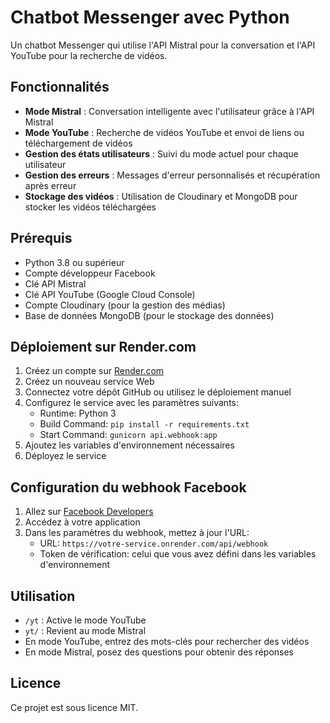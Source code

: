 # Chatbot Messenger avec Python

Un chatbot Messenger qui utilise l'API Mistral pour la conversation et l'API YouTube pour la recherche de vidéos.

## Fonctionnalités

- **Mode Mistral** : Conversation intelligente avec l'utilisateur grâce à l'API Mistral
- **Mode YouTube** : Recherche de vidéos YouTube et envoi de liens ou téléchargement de vidéos
- **Gestion des états utilisateurs** : Suivi du mode actuel pour chaque utilisateur
- **Gestion des erreurs** : Messages d'erreur personnalisés et récupération après erreur
- **Stockage des vidéos** : Utilisation de Cloudinary et MongoDB pour stocker les vidéos téléchargées

## Prérequis

- Python 3.8 ou supérieur
- Compte développeur Facebook
- Clé API Mistral
- Clé API YouTube (Google Cloud Console)
- Compte Cloudinary (pour la gestion des médias)
- Base de données MongoDB (pour le stockage des données)

## Déploiement sur Render.com

1. Créez un compte sur [Render.com](https://render.com/)
2. Créez un nouveau service Web
3. Connectez votre dépôt GitHub ou utilisez le déploiement manuel
4. Configurez le service avec les paramètres suivants:
   - Runtime: Python 3
   - Build Command: `pip install -r requirements.txt`
   - Start Command: `gunicorn api.webhook:app`
5. Ajoutez les variables d'environnement nécessaires
6. Déployez le service

## Configuration du webhook Facebook

1. Allez sur [Facebook Developers](https://developers.facebook.com/)
2. Accédez à votre application
3. Dans les paramètres du webhook, mettez à jour l'URL:
   - URL: `https://votre-service.onrender.com/api/webhook`
   - Token de vérification: celui que vous avez défini dans les variables d'environnement

## Utilisation

- `/yt` : Active le mode YouTube
- `yt/` : Revient au mode Mistral
- En mode YouTube, entrez des mots-clés pour rechercher des vidéos
- En mode Mistral, posez des questions pour obtenir des réponses

## Licence

Ce projet est sous licence MIT.